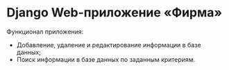 # Django Web-приложение «Фирма»

Функционал приложения: 
- Добавление, удаление и редактирование информации в базе данных;  
- Поиск информации в базе данных по заданным критериям.
